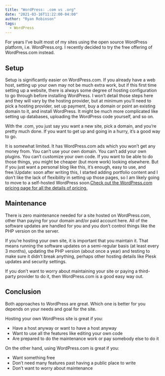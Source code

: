 ```yaml
---
title: "WordPress: .com vs .org"
date: "2021-03-16T11:22:00-04:00"
author: "Ryan Robinson"
tags:
  - WordPress
---
```


For years I’ve built most of my sites using the open source WordPress platform, i.e. WordPress.org. I recently decided to try the free offering of WordPress.com instead.

## Setup

Setup is significantly easier on WordPress.com. If you already have a web host, setting up your own may not be much extra work, but if this first time setting up a website, there is always some degree of hosting configuration to go through before installing WordPress. I won’t detail those steps here and they will vary by the hosting provider, but at minimum you’ll need to pick a hosting provider, set up payment, buy a domain or point an existing domain to it, and install WordPress. It might be much more complicated like setting up databases, uploading the WordPress code yourself, and so on.

With the .com, you just say you want a new site, pick a domain, and you’re pretty much done. If you want to get up and going in a hurry, it’s a good way to go.

It is somewhat limited. It has WordPress.com ads which you won’t get any money from. You can’t use your own domain. You can’t add your own plugins. You can’t customize your own code. If you want to be able to do those things, you might be cheaper (but more work) looking elsewhere. But if you just want a personal blog like this, it’s enough, easy to use, and free.\Update: soon after writing this, I started adding portfolio content and I don’t like the lack of flexibility in setting up those pages, so I am likely going to move to a self-hosted WordPress soon.[Check out the WordPress.com pricing page for all the details of pricing.](https://wordpress.com/pricing/)

## Maintenance

There is zero maintenance needed for a site hosted on WordPress.com, other than paying for your domain and/or paid account here. All of the software updates are handled for you and you don’t control things like the PHP version on the server.

If you’re hosting your own site, it is important that you maintain it. That means running the software updates on a semi-regular basis (at least every 3 months), updating the PHP version (about once a year) and testing to make sure it didn’t break anything, perhaps other hosting details like Plesk updates and security settings.

If you don’t want to worry about maintaining your site or paying a third-party provider to do it, then WordPress.com is a good easy way out.

## Conclusion

Both approaches to WordPress are great. Which one is better for you depends on your needs and goal for the site.

Hosting your own WordPress site is great if you:

- Have a host anyway or want to have a host anyway
- Want to use all the features like editing your own code
- Are prepared to do the maintenance work or pay somebody else to do it

On the other hand, using WordPress.com is great if you:

- Want something free
- Don’t need many features past having a public place to write
- Don’t want to worry about maintenance
